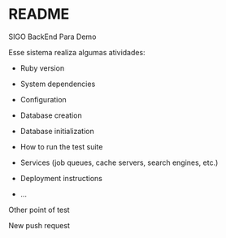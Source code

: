 # README
SIGO BackEnd Para Demo

Esse sistema realiza algumas atividades:

* Ruby version

* System dependencies

* Configuration

* Database creation

* Database initialization

* How to run the test suite

* Services (job queues, cache servers, search engines, etc.)

* Deployment instructions

* ...


Other point of test

New push request